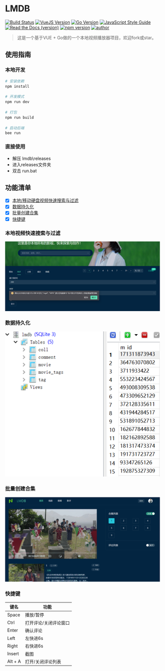 # LMDB
[![Build Status](https://travis-ci.com/PowerDos/Mall-Vue.svg?branch=master)](https://travis-ci.com/PowerDos/Mall-Vue)
[![VueJS Version](https://img.shields.io/badge/VueJS-v3.2.13-green.svg?style=flat-square)](https://vuejs.org/)
[![Go Version](https://img.shields.io/badge/Go-1.19-green.svg?style=flat-square)](https://vuejs.org/)
[![JavaScript Style Guide](https://img.shields.io/badge/code_style-standard-brightgreen.svg)](https://standardjs.com)
[![Read the Docs (version)](https://img.shields.io/readthedocs/pip/stable.svg)](https://github.com)
[![npm version](https://img.shields.io/badge/npm-v8.13.2-brightgreen.svg)](https://standardjs.com)
[![author](https://img.shields.io/badge/author-mxq-brightgreen.svg)](https://standardjs.com)



> 这是一个基于VUE + Go做的一个本地视频播放器项目，欢迎fork或star。

## 使用指南

### 本地开发
``` bash
# 安装依赖
npm install

# 开发模式
npm run dev

# 打包
npm run build

# 启动后端
bee run
```
### 直接使用

- 解压 lmdb\releases
- 进入releases文件夹
- 双击 run.bat



## 功能清单
- [x] [本地/移动硬盘视频快速搜索与过滤](#本地视频快速搜索与过滤)
- [x] [数据持久化](#数据持久化)
- [x] [批量创建合集](#批量创建合集)
- [x] [快捷键](#快捷键)

### 本地视频快速搜索与过滤

![](\readmeimg\1.png)

### 数据持久化

![](\readmeimg\2.png)

### 批量创建合集

![](\readmeimg\3.png)

### 快捷键

| 键名    | 功能                  |
| ------- | --------------------- |
| Space   | 播放/暂停             |
| Ctrl    | 打开评论/关闭评论窗口 |
| Enter   | 确认评论              |
| Left    | 左快进6s              |
| Right   | 右快进6s              |
| Insert  | 截图                  |
| Alt + A | 打开/关闭评论列表     |

